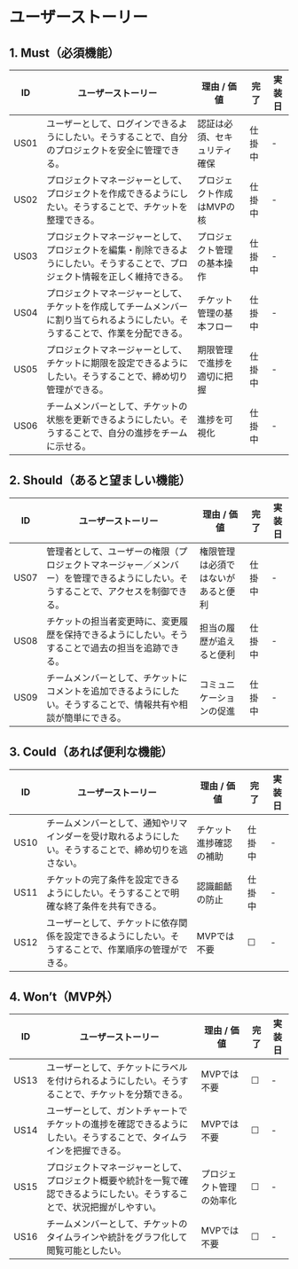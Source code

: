 # ユーザーストーリー

## 1. Must（必須機能）

| ID   | ユーザーストーリー | 理由 / 価値 | 完了 | 実装日 |
|------|--------------------|-------------|------|---------|
| US01 | ユーザーとして、ログインできるようにしたい。そうすることで、自分のプロジェクトを安全に管理できる。 | 認証は必須、セキュリティ確保 | 仕掛中 | - |
| US02 | プロジェクトマネージャーとして、プロジェクトを作成できるようにしたい。そうすることで、チケットを整理できる。 | プロジェクト作成はMVPの核 | 仕掛中 | - |
| US03 | プロジェクトマネージャーとして、プロジェクトを編集・削除できるようにしたい。そうすることで、プロジェクト情報を正しく維持できる。 | プロジェクト管理の基本操作 | 仕掛中 | - |
| US04 | プロジェクトマネージャーとして、チケットを作成してチームメンバーに割り当てられるようにしたい。そうすることで、作業を分配できる。 | チケット管理の基本フロー | 仕掛中 | - |
| US05 | プロジェクトマネージャーとして、チケットに期限を設定できるようにしたい。そうすることで、締め切り管理ができる。 | 期限管理で進捗を適切に把握 | 仕掛中 | - |
| US06 | チームメンバーとして、チケットの状態を更新できるようにしたい。そうすることで、自分の進捗をチームに示せる。 | 進捗を可視化 | 仕掛中 | - |

## 2. Should（あると望ましい機能）

| ID   | ユーザーストーリー | 理由 / 価値 | 完了 | 実装日 |
|------|--------------------|-------------|------|---------|
| US07 | 管理者として、ユーザーの権限（プロジェクトマネージャー／メンバー）を管理できるようにしたい。そうすることで、アクセスを制御できる。 | 権限管理は必須ではないがあると便利 | 仕掛中 | - |
| US08 | チケットの担当者変更時に、変更履歴を保持できるようにしたい。そうすることで過去の担当を追跡できる。 | 担当の履歴が追えると便利 | 仕掛中 | - |
| US09 | チームメンバーとして、チケットにコメントを追加できるようにしたい。そうすることで、情報共有や相談が簡単にできる。 | コミュニケーションの促進 | 仕掛中 | - |

## 3. Could（あれば便利な機能）

| ID   | ユーザーストーリー | 理由 / 価値 | 完了 | 実装日 |
|------|--------------------|-------------|------|---------|
| US10 | チームメンバーとして、通知やリマインダーを受け取れるようにしたい。そうすることで、締め切りを逃さない。 | チケット進捗確認の補助 | 仕掛中 | - |
| US11 | チケットの完了条件を設定できるようにしたい。そうすることで明確な終了条件を共有できる。 | 認識齟齬の防止 | 仕掛中 | - |
| US12 | ユーザーとして、チケットに依存関係を設定できるようにしたい。そうすることで、作業順序の管理ができる。 | MVPでは不要 | ☐ | - |

## 4. Won’t（MVP外）

| ID   | ユーザーストーリー | 理由 / 価値 | 完了 | 実装日 |
|------|--------------------|-------------|------|---------|
| US13 | ユーザーとして、チケットにラベルを付けられるようにしたい。そうすることで、チケットを分類できる。 | MVPでは不要 | ☐ | - |
| US14 | ユーザーとして、ガントチャートでチケットの進捗を確認できるようにしたい。そうすることで、タイムラインを把握できる。 | MVPでは不要 | ☐ | - |
| US15 | プロジェクトマネージャーとして、プロジェクト概要や統計を一覧で確認できるようにしたい。そうすることで、状況把握がしやすい。 | プロジェクト管理の効率化 | ☐ | - |
| US16 | チームメンバーとして、チケットのタイムラインや統計をグラフ化して閲覧可能としたい。 | MVPでは不要 | ☐ | - |
